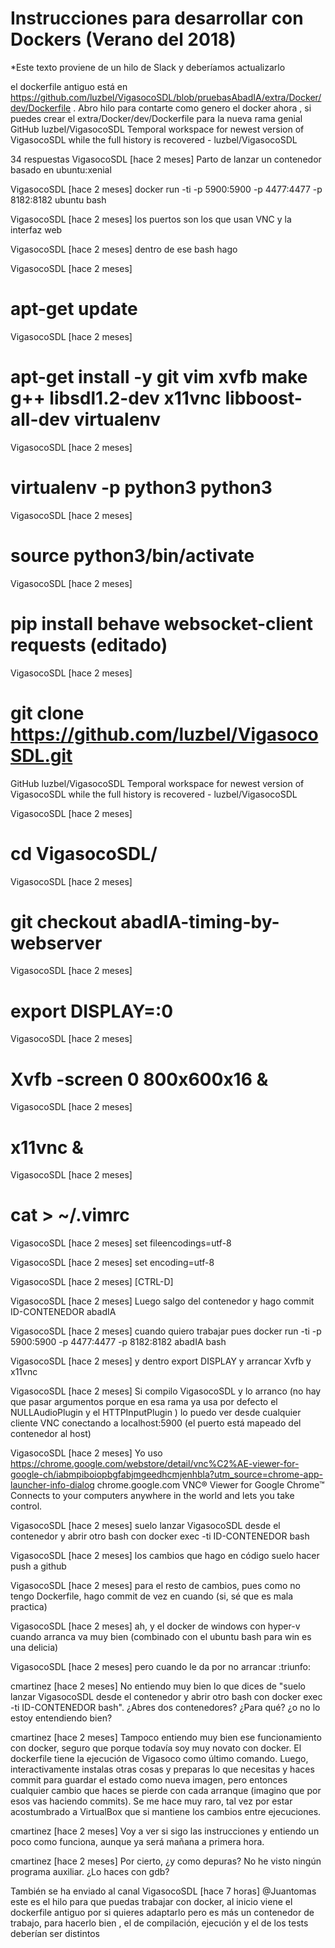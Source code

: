 # Instrucciones para desarrollar con Dockers (Verano del 2018)

*Este texto proviene de un hilo de Slack y deberíamos actualizarlo

el dockerfile antiguo está en https://github.com/luzbel/VigasocoSDL/blob/pruebasAbadIA/extra/Docker/dev/Dockerfile  . Abro hilo para contarte como genero el docker ahora , si puedes crear el extra/Docker/dev/Dockerfile  para la nueva rama genial
GitHub
luzbel/VigasocoSDL
Temporal workspace for newest version of VigasocoSDL while the full history is recovered - luzbel/VigasocoSDL
 


34 respuestas
VigasocoSDL [hace 2 meses]
Parto de lanzar un contenedor basado en ubuntu:xenial


VigasocoSDL [hace 2 meses]
docker run -ti -p 5900:5900 -p 4477:4477 -p 8182:8182 ubuntu bash


VigasocoSDL [hace 2 meses]
los puertos son los que usan VNC y la interfaz web

VigasocoSDL [hace 2 meses]
dentro de ese bash hago


VigasocoSDL [hace 2 meses]
# apt-get update


VigasocoSDL [hace 2 meses]
# apt-get install -y git vim xvfb make g++ libsdl1.2-dev x11vnc libboost-all-dev virtualenv


VigasocoSDL [hace 2 meses]
# virtualenv -p python3 python3


VigasocoSDL [hace 2 meses]
# source python3/bin/activate


VigasocoSDL [hace 2 meses]
# pip install behave websocket-client requests (editado)


VigasocoSDL [hace 2 meses]
# git clone https://github.com/luzbel/VigasocoSDL.git
GitHub
luzbel/VigasocoSDL
Temporal workspace for newest version of VigasocoSDL while the full history is recovered - luzbel/VigasocoSDL
 


VigasocoSDL [hace 2 meses]
# cd VigasocoSDL/


VigasocoSDL [hace 2 meses]
# git checkout abadIA-timing-by-webserver


VigasocoSDL [hace 2 meses]
# export DISPLAY=:0


VigasocoSDL [hace 2 meses]
# Xvfb -screen 0 800x600x16 &


VigasocoSDL [hace 2 meses]
# x11vnc &


VigasocoSDL [hace 2 meses]
# cat > ~/.vimrc


VigasocoSDL [hace 2 meses]
set fileencodings=utf-8


VigasocoSDL [hace 2 meses]
set encoding=utf-8


VigasocoSDL [hace 2 meses]
[CTRL-D]

VigasocoSDL [hace 2 meses]
Luego salgo del contenedor y hago commit ID-CONTENEDOR abadIA


VigasocoSDL [hace 2 meses]
cuando quiero trabajar pues docker run -ti -p 5900:5900 -p 4477:4477 -p 8182:8182 abadIA bash


VigasocoSDL [hace 2 meses]
y dentro export DISPLAY y arrancar Xvfb y x11vnc

VigasocoSDL [hace 2 meses]
Si compilo VigasocoSDL y lo arranco (no hay que pasar argumentos porque en esa rama ya usa por defecto el NULLAudioPlugin y el HTTPInputPlugin ) lo puedo ver desde cualquier cliente VNC conectando a localhost:5900 (el puerto está mapeado del contenedor al host)

VigasocoSDL [hace 2 meses]
Yo uso https://chrome.google.com/webstore/detail/vnc%C2%AE-viewer-for-google-ch/iabmpiboiopbgfabjmgeedhcmjenhbla?utm_source=chrome-app-launcher-info-dialog
chrome.google.com
VNC® Viewer for Google Chrome™
Connects to your computers anywhere in the world and lets you take control.
 


VigasocoSDL [hace 2 meses]
suelo lanzar VigasocoSDL desde el contenedor y abrir otro bash con docker exec -ti ID-CONTENEDOR bash


VigasocoSDL [hace 2 meses]
los cambios que hago en código suelo hacer push a github


VigasocoSDL [hace 2 meses]
para el resto de cambios, pues como no tengo Dockerfile, hago commit de vez en cuando (si, sé que es mala practica)

VigasocoSDL [hace 2 meses]
ah, y el docker de windows con hyper-v cuando arranca va muy bien (combinado con el ubuntu bash para win es una delicia)

VigasocoSDL [hace 2 meses]
pero cuando le da por no arrancar :triunfo:

cmartinez [hace 2 meses]
No entiendo muy bien lo que dices de "suelo lanzar VigasocoSDL desde el contenedor y abrir otro bash con docker exec -ti ID-CONTENEDOR bash". ¿Abres dos contenedores? ¿Para qué? ¿o no lo estoy entendiendo bien?


cmartinez [hace 2 meses]
Tampoco entiendo muy bien ese funcionamiento con docker, seguro que porque todavía soy muy novato con docker. El dockerfile tiene la ejecución de Vigasoco como último comando. Luego, interactivamente instalas otras cosas y preparas lo que necesitas y haces commit para guardar el estado como nueva imagen, pero entonces cualquier cambio que haces se pierde con cada arranque (imagino que por esos vas haciendo commits). Se me hace muy raro, tal vez por estar acostumbrado a VirtualBox que si mantiene los cambios entre ejecuciones.


cmartinez [hace 2 meses]
Voy a ver si sigo las instrucciones y entiendo un poco como funciona, aunque ya será mañana a primera hora.


cmartinez [hace 2 meses]
Por cierto, ¿y como depuras? No he visto ningún programa auxiliar. ¿Lo haces con gdb?


También se ha enviado al canal
VigasocoSDL [hace 7 horas]
@Juantomas  este es el hilo para que puedas trabajar con docker, al inicio viene el dockerfile antiguo por si quieres adaptarlo
pero es más un contenedor de trabajo, para hacerlo bien , el de compilación, ejecución y el de los tests deberían ser distintos